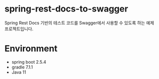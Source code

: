 # spring-rest-docs-to-swagger

Spring Rest Docs 기반의 테스트 코드를 Swagger에서 사용할 수 있도록 하는 예제 프로젝트입니다.

# Environment
- spring boot 2.5.4
- gradle 7.1.1
- Java 11
